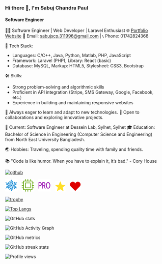 ### Hi there 👋, I'm Sabuj Chandra Paul
#### Software Engineer
👨‍💻 Software Engineer | Web Developer | Laravel Enthusiast
🌐 [Portfolio Website](www.sabujchandrapaul.com)
📧 Email: sabujscp.311996@gmail.com | 📞 Phone: 01742824368

🔧 Tech Stack:
- Languages: C/C++, Java, Python, Matlab, PHP, JavaScript
- Framework: Laravel (PHP), Library: React (basic)
- Database: MySQL, Markup: HTML5, Stylesheet: CSS3, Bootstrap

🛠️ Skills:
- Strong problem-solving and algorithmic skills
- Proficient in API integration (Stripe, SMS Gateway, Google, Facebook, etc.)
- Experience in building and maintaining responsive websites

🌱 Always eager to learn and adapt to new technologies.
🌟 Open to collaborations and exploring innovative projects.

🏢 Current: Software Engineer at Dessein Lab, Sylhet, Sylhet
🎓 Education: Bachelor of Science in Engineering (Computer Science and Engineering) from North East University Bangladesh.

🌏 Hobbies: Traveling, spending quality time with family and friends.

📚 "Code is like humor. When you have to explain it, it’s bad." - Cory House



[<img src='https://cdn.jsdelivr.net/npm/simple-icons@3.0.1/icons/github.svg' alt='github' height='40'>](https://github.com/scp-sabuj)  

<a href='https://archiveprogram.github.com/'><img src='https://raw.githubusercontent.com/acervenky/animated-github-badges/master/assets/acbadge.gif' width='40' height='40'></a> <a href='https://docs.github.com/en/developers'><img src='https://raw.githubusercontent.com/acervenky/animated-github-badges/master/assets/devbadge.gif' width='40' height='40'></a> <a href='https://github.com/pricing'><img src='https://raw.githubusercontent.com/acervenky/animated-github-badges/master/assets/pro.gif' width='40' height='40'></a> <a href='https://stars.github.com/'><img src='https://raw.githubusercontent.com/acervenky/animated-github-badges/master/assets/starbadge.gif' width='35' height='35'></a> <a href='https://docs.github.com/en/github/supporting-the-open-source-community-with-github-sponsors'><img src='https://raw.githubusercontent.com/acervenky/animated-github-badges/master/assets/sponsorbadge.gif' width='35' height='35'></a> 

[![trophy](https://github-profile-trophy.vercel.app/?username=scp-sabuj)](https://github.com/ryo-ma/github-profile-trophy)

[![Top Langs](https://github-readme-stats.vercel.app/api/top-langs/?username=scp-sabuj)](https://github.com/anuraghazra/github-readme-stats)

![GitHub stats](https://github-readme-stats.vercel.app/api?username=scp-sabuj&show_icons=true)  

![GitHub Activity Graph](https://activity-graph.herokuapp.com/graph?username=scp-sabuj)  

![GitHub metrics](https://metrics.lecoq.io/scp-sabuj)  

![GitHub streak stats](https://github-readme-streak-stats.herokuapp.com/?user=scp-sabuj)  

![Profile views](https://gpvc.arturio.dev/scp-sabuj)  

